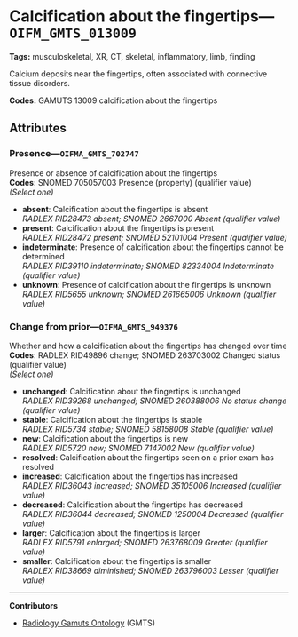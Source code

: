 # Calcification about the fingertips—`OIFM_GMTS_013009`

**Tags:** musculoskeletal, XR, CT, skeletal, inflammatory, limb, finding

Calcium deposits near the fingertips, often associated with connective tissue disorders.

**Codes:** GAMUTS 13009 calcification about the fingertips

## Attributes

### Presence—`OIFMA_GMTS_702747`

Presence or absence of calcification about the fingertips  
**Codes**: SNOMED 705057003 Presence (property) (qualifier value)  
*(Select one)*

- **absent**: Calcification about the fingertips is absent  
_RADLEX RID28473 absent; SNOMED 2667000 Absent (qualifier value)_
- **present**: Calcification about the fingertips is present  
_RADLEX RID28472 present; SNOMED 52101004 Present (qualifier value)_
- **indeterminate**: Presence of calcification about the fingertips cannot be determined  
_RADLEX RID39110 indeterminate; SNOMED 82334004 Indeterminate (qualifier value)_
- **unknown**: Presence of calcification about the fingertips is unknown  
_RADLEX RID5655 unknown; SNOMED 261665006 Unknown (qualifier value)_

### Change from prior—`OIFMA_GMTS_949376`

Whether and how a calcification about the fingertips has changed over time  
**Codes**: RADLEX RID49896 change; SNOMED 263703002 Changed status (qualifier value)  
*(Select one)*

- **unchanged**: Calcification about the fingertips is unchanged  
_RADLEX RID39268 unchanged; SNOMED 260388006 No status change (qualifier value)_
- **stable**: Calcification about the fingertips is stable  
_RADLEX RID5734 stable; SNOMED 58158008 Stable (qualifier value)_
- **new**: Calcification about the fingertips is new  
_RADLEX RID5720 new; SNOMED 7147002 New (qualifier value)_
- **resolved**: Calcification about the fingertips seen on a prior exam has resolved  
- **increased**: Calcification about the fingertips has increased  
_RADLEX RID36043 increased; SNOMED 35105006 Increased (qualifier value)_
- **decreased**: Calcification about the fingertips has decreased  
_RADLEX RID36044 decreased; SNOMED 1250004 Decreased (qualifier value)_
- **larger**: Calcification about the fingertips is larger  
_RADLEX RID5791 enlarged; SNOMED 263768009 Greater (qualifier value)_
- **smaller**: Calcification about the fingertips is smaller  
_RADLEX RID38669 diminished; SNOMED 263796003 Lesser (qualifier value)_

---

**Contributors**

- [Radiology Gamuts Ontology](https://gamuts.net/) (GMTS)